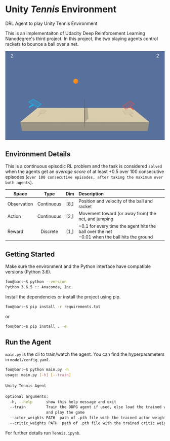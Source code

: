 # Unity _Tennis_ Environment
DRL Agent to play Unity Tennis Environment

This is an implementaiton of Udacity Deep Reinforcement Learning Nanodegree's third project. In this project, the two playing agents control rackets to bounce a ball over a net. 

![](images/trained.gif)

## Environment Details
This is a continuous episodic RL problem and the task is considered `solved` when the agents get an _average score_ of at least +0.5 over 100 consecutive episodes (```over 100 consecutive episodes, after taking the maximum over both agents```).


| Space        | Type | Dim          | Description  |
| ------------- |:------:|:-------:| :-----|
| Observation      | Continuous | [8,] | Position and velocity of the ball and racket |
| Action      | Continuous | [2,]    |   Movement toward (or away from) the net, and jumping  |
| Reward      | Discrete | [1,]     |   +0.1 for every time the agent hits the ball over the net <br> -0.01 when the ball hits the ground  |


## Getting Started
Make sure the environment and the Python interface have compatible versions (Python 3.6). 
```bash
foo@bar:~$ python --version                                                                                      
Python 3.6.5 :: Anaconda, Inc.
```
Install the dependencies or install the project using pip. 
```bash
foo@bar:~$ pip install -r requirements.txt
```
or 
```bash
foo@bar:~$ pip install . -e
```

## Run the Agent
`main.py` is the cli to train/watch the agent. You can find the hyperparameters in `model/config.yaml`.
```bash
foo@bar:~$ python main.py -h
usage: main.py [-h] [--train]

Unity Tennis Agent

optional arguments:
  -h, --help      show this help message and exit
  --train         Train the DDPG agent if used, else load the trained weights
                  and play the game
  --actor_weights PATH  path of .pth file with the trained actor weights
  --critic_weights PATH  path of .pth file with the trained critic weights
```
For further details run `Tennis.ipynb`.
